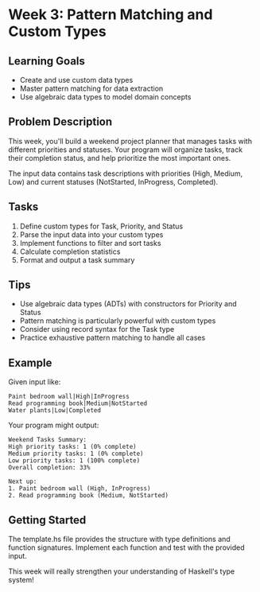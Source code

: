 # Week 3: Pattern Matching and Custom Types

## Learning Goals
- Create and use custom data types
- Master pattern matching for data extraction
- Use algebraic data types to model domain concepts

## Problem Description
This week, you'll build a weekend project planner that manages tasks with different priorities and statuses. Your program will organize tasks, track their completion status, and help prioritize the most important ones.

The input data contains task descriptions with priorities (High, Medium, Low) and current statuses (NotStarted, InProgress, Completed).

## Tasks
1. Define custom types for Task, Priority, and Status
2. Parse the input data into your custom types
3. Implement functions to filter and sort tasks
4. Calculate completion statistics
5. Format and output a task summary

## Tips
- Use algebraic data types (ADTs) with constructors for Priority and Status
- Pattern matching is particularly powerful with custom types
- Consider using record syntax for the Task type
- Practice exhaustive pattern matching to handle all cases

## Example
Given input like:
```
Paint bedroom wall|High|InProgress
Read programming book|Medium|NotStarted
Water plants|Low|Completed
```

Your program might output:
```
Weekend Tasks Summary:
High priority tasks: 1 (0% complete)
Medium priority tasks: 1 (0% complete)
Low priority tasks: 1 (100% complete)
Overall completion: 33%

Next up:
1. Paint bedroom wall (High, InProgress)
2. Read programming book (Medium, NotStarted)
```

## Getting Started
The template.hs file provides the structure with type definitions and function signatures. Implement each function and test with the provided input.

This week will really strengthen your understanding of Haskell's type system!
